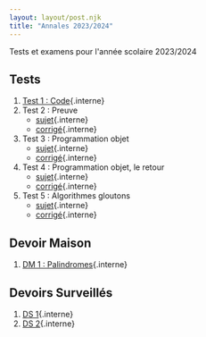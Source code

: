```yaml
---
layout: layout/post.njk
title: "Annales 2023/2024"
---
```


<!-- début résumé -->

Tests et examens pour l'année scolaire 2023/2024

<!-- end résumé -->

## Tests

1. [Test 1 : Code](./1_test){.interne}
2. Test 2 : Preuve
   - [sujet](./2_test_sujet_preuve){.interne}
   - [corrigé](./2_test_corrigé_preuve){.interne}
3. Test 3 : Programmation objet
   - [sujet](./3_test_sujet_objet){.interne}
   - [corrigé](./3_test_corrigé_objet){.interne}
4. Test 4 : Programmation objet, le retour
   - [sujet](./4_test_sujet_objet-2){.interne}
   - [corrigé](./4_test_corrigé_objet-2){.interne}
5. Test 5 : Algorithmes gloutons
   - [sujet](./5_test_sujet_glouton){.interne}
   - [corrigé](./5_test_corrigé_glouton){.interne}

## Devoir Maison

1. [DM 1 : Palindromes](./palindromes){.interne}

## Devoirs Surveillés

1. [DS 1](./ds-1){.interne}
1. [DS 2](./ds-2){.interne}
